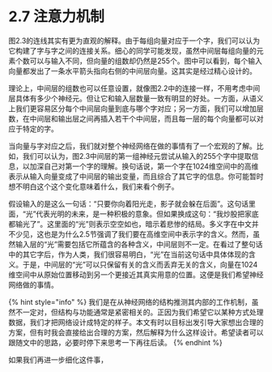 # 2.7 注意力机制

图2.3的连线其实有更为直观的解释。由于每组向量对应于一个字，我们可以认为它构建了字与字之间的连接关系。细心的同学可能发现，虽然中间层每组向量的元素个数可以与输入不同，但向量的组数却仍然是255个。图中可以看到，每个输入向量都发出了一条水平箭头指向右侧的中间层向量。这其实是经过精心设计的。

理论上，中间层的组数也可以任意设置，就像图2.2中的连接一样，不用考虑中间层具体有多少个神经元。但让它和输入层数量一致有明显的好处。一方面，从语义上我们更容易区分每个中间层向量到底与哪个字对应；另一方面，我们可以增加层数，在中间层和输出层之间再插入若干个中间层，而且每一层的每个向量都可以对应于特定的字。

当向量与字对应之后，我们就对整个神经网络在做的事情有了一个宏观的了解。比如，我们可以认为，图2.3中间层的第一组神经元尝试从输入的255个字中提取信息，以加深自己对第一个字的理解。换句话说，第一个字在1024维空间中的高维表示从输入向量变成了中间层的输出变量，而且综合了其它字的信息。你可能暂时想不明白这个这个变化意味着什么，我们来看个例子。

假设输入的是这么一句话：“只要你向着阳光走，影子就会躲在后面”。这句话里面，“光”代表光明的未来，是一种积极的意象。但如果换成这句：“我炒股把家底都输光了”。这里面的“光”则表示空空如也，暗示着悲惨的结局。多义字在中文并不少见，这也是为什么2.5节强调了我们要在高维空间中表示字的含义。然而，虽然输入层的“光”需要包括它所蕴含的各种含义，中间层则不一定。在看过了整句话中的其它字后，作为人类，我们很容易明白，“光”在当前这句话中具体体现的含义。于是，中间层的“光”可以只保留有关的含义而丢弃无关的含义，向量在1024维空间中从原始位置移动到另一个更接近其真实用意的位置。这便是我们希望神经网络做的事情。

{% hint style="info" %}
我们是在从神经网络的结构推测其内部的工作机制，虽然不一定对，但结构与功能通常是紧密相关的。正因为我们希望它以某种方式处理数据，我们才把网络设计成特定的样子。本文有时以目标出发引导大家想出合理的方案，但有时我会直接给出合理的方案，然后解释为什么这样设计。希望读者可以跟随文中的思路，必要时停下来思考一下再往后读。
{% endhint %}

如果我们再进一步细化这件事，
